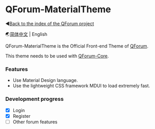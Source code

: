 # QForum-MaterialTheme

◀[Back to the index of the QForum project](https://github.com/JackuXL/QForum)

🌏[简体中文](https://github.com/JackuXL/QForum-MaterialTheme/blob/master/README.md) | English

QForum-MaterialTheme is the Official Front-end Theme of  [QForum](https://github.com/JackuXL/QForum).

This theme needs to be used with [QForum-Core](https://github.com/JackuXL/QForum-Core).

### Features

- Use Material Design language.
- Use the lightweight CSS framework MDUI to load extremely fast.

### Development progress

- [x] Login
- [x] Register
- [ ] Other forum features
